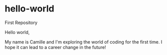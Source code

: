 # hello-world
First Repository

Hello world,

My name is Camille and I'm exploring the world of coding for the first time. I hope it can lead to a career change in the future!
